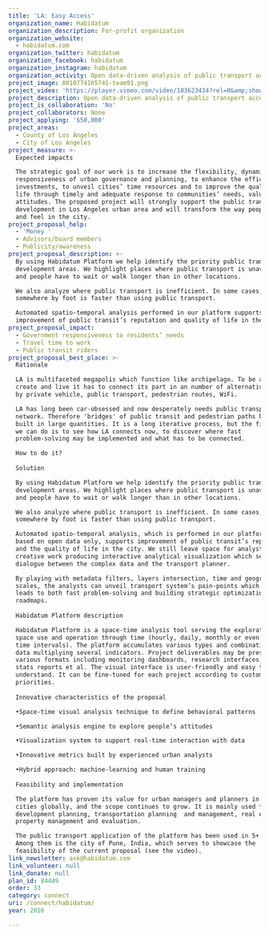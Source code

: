 ```yaml
---
title: 'LA: Easy Access'
organization_name: Habidatum
organization_description: For-profit organization
organization_website:
  - habidatum.com
organization_twitter: habidatum
organization_facebook: habidatum
organization_instagram: habidatum
organization_activity: Open data-driven analysis of public transport accessibility in space-time
project_image: 8010774165741-team91.png
project_video: 'https://player.vimeo.com/video/183623434?rel=0&amp;showinfo=0'
project_description: Open data-driven analysis of public transport accessibility in space-time
project_is_collaboration: 'No'
project_collaborators: None
project_applying: '$50,000'
project_areas:
  - County of Los Angeles
  - City of Los Angeles
project_measure: >-
  Expected impacts

  The strategic goal of our work is to increase the flexibility, dynamism and
  responsiveness of urban governance and planning, to enhance the efficiency of
  investments, to unveil cities’ time resources and to improve the quality of
  life through timely and adequate response to communities’ needs, values and
  attitudes. The proposed project will strongly support the public transport
  development in Los Angeles urban area and will transform the way people move
  and feel in the city.
project_proposal_help:
  - 'Money '
  - Advisors/board members
  - Publicity/awareness
project_proposal_description: >-
  By using Habidatum Platform we help identify the priority public transport
  development areas. We highlight places where public transport is unavailable,
  and people have to wait or walk longer than in other locations.

  We also analyze where public transport is inefficient. In some cases, getting
  somewhere by foot is faster than using public transport. 

  Automated spatio-temporal analysis performed in our platform supports
  improvement of public transit’s reputation and quality of life in the city.
project_proposal_impact:
  - Government responsiveness to residents’ needs
  - Travel time to work
  - Public transit riders
project_proposal_best_place: >-
  Rationale

  LA is multifaceted megapolis which function like archipelago. To be a place to
  create and live it has to connect its part in an number of alternative ways:
  by private vehicle, public transport, pedestrian routes, WiFi. 

  LA has long been car-obsessed and now desperately needs public transportation
  network. Therefore 'bridges' of public transit and pedestrian paths have to be
  built in large quantities. It is a long iterative process, but the first thing
  we can do is to see how LA connects now, to discover where fast
  problem-solving may be implemented and what has to be connected.

  How to do it?
   
  Solution

  By using Habidatum Platform we help identify the priority public transport
  development areas. We highlight places where public transport is unavailable,
  and people have to wait or walk longer than in other locations.

  We also analyze where public transport is inefficient. In some cases, getting
  somewhere by foot is faster than using public transport. 

  Automated spatio-temporal analysis, which is performed in our platform and
  based on open data only, supports improvement of public transit’s reputation
  and the quality of life in the city. We still leave space for analysts’
  creative work producing interactive analytical visualization which sets a
  dialogue between the complex data and the transport planner.

  By playing with metadata filters, layers intersection, time and geographical
  scales, the analysts can unveil transport system’s pain-points which further
  leads to both fast problem-solving and building strategic optimization
  roadmaps.
   
  Habidatum Platform description

  Habidatum Platform is a space-time analysis tool serving the exploration of
  space use and operation through time (hourly, daily, monthly or even annual
  time intervals). The platform accumulates various types and combinations of
  data multiplying several indicators. Project deliverables may be presented in
  various formats including monitoring dashboards, research interfaces, text &
  stats reports et al. The visual interface is user-friendly and easy to
  understand. It can be fine-tuned for each project according to customer’s
  priorities.
   
  Innovative characteristics of the proposal

  •Space-time visual analysis technique to define behavioral patterns

  •Semantic analysis engine to explore people’s attitudes

  •Visualization system to support real-time interaction with data

  •Innovative metrics built by experienced urban analysts

  •Hybrid approach: machine-learning and human training
   
  Feasibility and implementation

  The platform has proven its value for urban managers and planners in 15+
  cities globally, and the scope continues to grow. It is mainly used for area
  development planning, transportation planning  and management, real estate
  property management and evaluation.

  The public transport application of the platform has been used in 5+ cities.
  Among them is the city of Pune, India, which serves to showcase the
  feasibility of the current proposal (see the video).
link_newsletter: ask@habidatum.com
link_volunteer: null
link_donate: null
plan_id: 84449
order: 33
category: connect
uri: /connect/habidatum/
year: 2016

---
```

